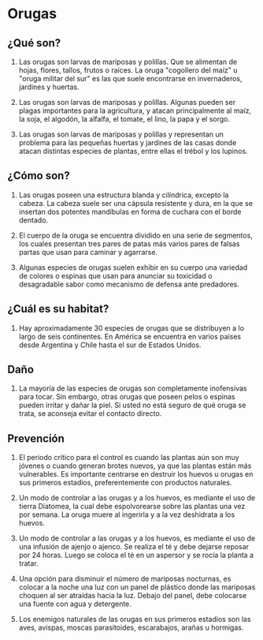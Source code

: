 # Orugas
## ¿Qué son?
1. Las orugas son larvas de mariposas y polillas. Que se alimentan de hojas, flores, tallos, frutos o raíces. La oruga "cogollero del maíz" u "oruga militar  del sur" es las que suele encontrarse en invernaderos, jardines y huertas.

2. Las orugas son larvas de mariposas y polillas.  Algunas pueden ser plagas importantes para la agricultura, y atacan principalmente al maíz, la soja, el algodón, la alfalfa, el tomate, el lino, la papa y el sorgo.

3. Las orugas son larvas de mariposas y polillas y representan un problema para las pequeñas huertas y jardines de las casas donde atacan distintas especies de plantas, entre ellas el trébol y los lupinos.

## ¿Cómo son?
1. Las orugas poseen una estructura blanda y cilíndrica, excepto la cabeza. La cabeza suele ser una cápsula resistente y dura, en la que se insertan dos potentes mandíbulas en forma de cuchara con el borde dentado.

2. El cuerpo de la oruga se encuentra dividido en una serie de segmentos, los cuales presentan tres pares de patas más varios pares de falsas partas que usan para caminar y agarrarse.

3. Algunas especies de orugas suelen exhibir en su cuerpo una variedad de colores o espinas que usan para anunciar su toxicidad o desagradable sabor como mecanismo de defensa ante predadores.

## ¿Cuál es su habitat?
1. Hay aproximadamente 30 especies de orugas que se distribuyen a lo largo de seis continentes. En América se encuentra en varios países desde Argentina y Chile hasta el sur de Estados Unidos.

## Daño
1. La mayoría de las especies de orugas son completamente inofensivas para tocar. Sin embargo, otras orugas que poseen pelos o espinas pueden irritar y dañar la piel. Si usted no está seguro de qué oruga se trata, se aconseja evitar el contacto directo.

## Prevención
1. El periodo crítico para el control es cuando las plantas aún son muy jóvenes o cuando generan brotes nuevos, ya que las plantas están más vulnerables. Es importante centrarse en destruir los huevos u orugas en sus primeros estadios, preferentemente con productos naturales.

2. Un modo de controlar a las orugas y a los huevos, es mediante el uso de tierra Diatomea, la cual debe espolvorearse sobre las plantas una vez por semana. La oruga muere al ingerirla y a la vez deshidrata a los huevos.

3. Un modo de controlar a las orugas y a los huevos, es mediante el uso de una infusión de ajenjo o ajenco. Se realiza el té y debe dejarse reposar por 24 horas. Luego se coloca el té en un aspersor y se rocía la planta a tratar.

4. Una opción para disminuir el número de mariposas nocturnas, es colocar a la noche una luz con un panel de plástico donde las mariposas choquen al ser atraídas hacia la luz. Debajo del panel, debe colocarse una fuente con agua y detergente.

5. Los enemigos naturales de las orugas en sus primeros estadios son las aves, avispas, moscas parasitoides, escarabajos, arañas u hormigas.